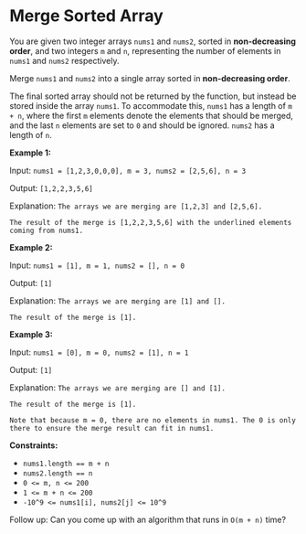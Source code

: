 # Merge Sorted Array

You are given two integer arrays `nums1` and `nums2`, sorted in **non-decreasing order**, and two integers `m` and `n`, representing the number of elements in `nums1` and `nums2` respectively.

Merge `nums1` and `nums2` into a single array sorted in **non-decreasing order**.

The final sorted array should not be returned by the function, but instead be stored inside the array `nums1`. To accommodate this, `nums1` has a length of `m + n`, where the first `m` elements denote the elements that should be merged, and the last `n` elements are set to `0` and should be ignored. `nums2` has a length of `n`.

**Example 1:**

Input: `nums1 = [1,2,3,0,0,0], m = 3, nums2 = [2,5,6], n = 3`

Output: `[1,2,2,3,5,6]`

Explanation: `The arrays we are merging are [1,2,3] and [2,5,6].`

`The result of the merge is [1,2,2,3,5,6] with the underlined elements coming from nums1.`

**Example 2:**

Input: `nums1 = [1], m = 1, nums2 = [], n = 0`

Output: `[1]`

Explanation: `The arrays we are merging are [1] and [].`

`The result of the merge is [1].`

**Example 3:**

Input: `nums1 = [0], m = 0, nums2 = [1], n = 1`

Output: `[1]`

Explanation: `The arrays we are merging are [] and [1].`

`The result of the merge is [1].`

`Note that because m = 0, there are no elements in nums1. The 0 is only there to ensure the merge result can fit in nums1.`

**Constraints:**

- `nums1.length == m + n`
- `nums2.length == n`
- `0 <= m, n <= 200`
- `1 <= m + n <= 200`
- `-10^9 <= nums1[i], nums2[j] <= 10^9`


Follow up: Can you come up with an algorithm that runs in `O(m + n)` time?
